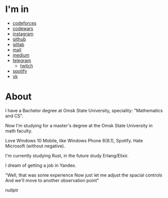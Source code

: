 # I'm in
  - [codeforces](https://www.codeforces.com/profile/WhoIsPrivalov "Codeforces (sponsored by Telegram)")
  - [codewars](https://www.codewars.com/users/NotAPattern "Codewars")
  - [instagram](https://www.instagram.com/NotAPattern1 "Instagram")
  - [github](https://www.github.com/NotAPattern "GitHub")
  - [gitlab](https://www.gitlab.com/NotAPattern "GitLab")
  - [mail](mailto:nikita.karatsev@gmail.com "Gmail")
  - [medium](https://www.medium.com/@notapattern "Medium")
  - [telegram](https://www.t.me/NotAPattern "Telegram")
	- [twitch](https://www.twitch.tv/notapattern "Twitch")
  - [spotify](https://open.spotify.com/user/ilz2empiateqi06y9t6nvu3nv "Spotify")  
  - [vk](https://www.vk.com/NotAPattern "VK")
  
# About
I have a Bachelor degree at Omsk State University, speciality: "Mathematics and CS".

Now I'm studying for a master's degree at the Omsk State University in math faculty. 

Love Windows 10 Mobile, like Windows Phone 8(8.1), Spotify. Hate Microsoft (without negative).

I'm currently studying Rust, in the future study Erlang/Elixir.

I dream of getting a job in Yandex.

"Well, that was some experience
Now just let me adjust the spacial controls
And we'll move to another observation point"  

nullptr
